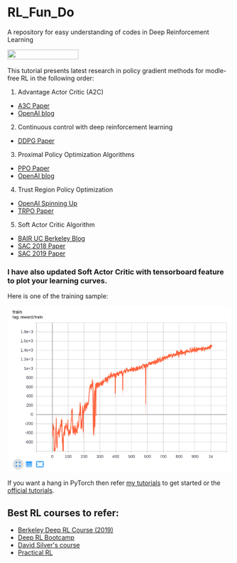 # RL_Fun_Do
A repository for easy understanding of codes in Deep Reinforcement Learning

<img width="160px" height="22px" href="https://github.com/pytorch/pytorch" src="https://pp.userapi.com/c847120/v847120960/82b4/xGBK9pXAkw8.jpg">

This tutorial presents latest research in policy gradient methods for modle-free RL in the following order: 

1. Advantage Actor Critic (A2C)
  - [A3C Paper](https://arxiv.org/pdf/1602.01783.pdf) 
  - [OpenAI blog](https://blog.openai.com/baselines-acktr-a2c/#a2canda3c)
2.  Continuous control with deep reinforcement learning
  - [DDPG Paper](https://arxiv.org/abs/1509.02971)
3.  Proximal Policy Optimization Algorithms 
  - [PPO Paper](https://arxiv.org/abs/1707.06347)
  - [OpenAI blog](https://blog.openai.com/openai-baselines-ppo/)
4.  Trust Region Policy Optimization
  - [OpenAI Spinning Up](https://spinningup.openai.com/en/latest/algorithms/trpo.html)
  - [TRPO Paper](https://arxiv.org/abs/1502.05477)
5.  Soft Actor Critic Algorithm
  - [BAIR UC Berkeley Blog](https://bair.berkeley.edu/blog/2018/12/14/sac/)
  - [SAC 2018 Paper](https://arxiv.org/abs/1801.01290)
  - [SAC 2019 Paper](https://arxiv.org/abs/1812.05905v2)
  
### I have also updated Soft Actor Critic with tensorboard feature to plot your learning curves.
Here is one of the training sample:
  
![](/SAC_2018&2019/SAC_HalfCheetah_2020-04-15%2008-43-29.png)
  
If you want a hang in PyTorch then refer [my tutorials](https://github.com/sprakasdash/PyTorch_Tutorials) to get started or the [official tutorials](https://pytorch.org/tutorials/intermediate/reinforcement_q_learning.html).

## Best RL courses to refer:
- [Berkeley Deep RL Course (2019)](http://rail.eecs.berkeley.edu/deeprlcourse/)
- [Deep RL Bootcamp](https://sites.google.com/view/deep-rl-bootcamp/lectures)
- [David Silver's course ](http://www0.cs.ucl.ac.uk/staff/d.silver/web/Teaching.html)
- [Practical RL](https://github.com/yandexdataschool/Practical_RL)
